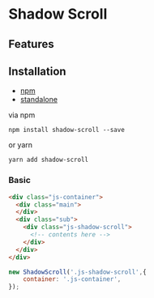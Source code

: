 # Shadow Scroll


## Features

## Installation
- [npm](https://www.npmjs.com/package/shadow-scroll)
- [standalone](https://raw.githubusercontent.com/appleple/shadow-scroll/master/js/shadow-scroll.js)

via npm
```shell
npm install shadow-scroll --save
```

or yarn

```shell
yarn add shadow-scroll
```

### Basic

```html
<div class="js-container">
  <div class="main">
  </div>
  <div class="sub">
    <div class="js-shadow-scroll">
      <!-- contents here -->
    </div>
  </div>
</div>
```

```js
new ShadowScroll('.js-shadow-scroll',{
	container: '.js-container',
});
```
